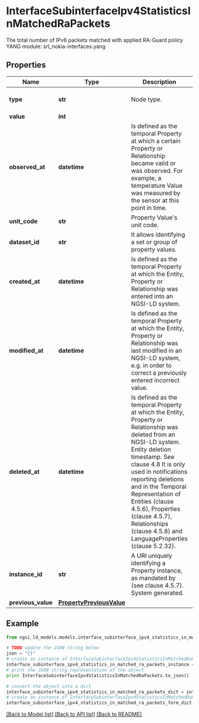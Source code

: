 # InterfaceSubinterfaceIpv4StatisticsInMatchedRaPackets

The total number of IPv6 packets matched with applied RA-Guard policy  YANG module: srl_nokia-interfaces.yang 

## Properties

Name | Type | Description | Notes
------------ | ------------- | ------------- | -------------
**type** | **str** | Node type.  | [optional] [default to 'Property']
**value** | **int** |  | 
**observed_at** | **datetime** | Is defined as the temporal Property at which a certain Property or Relationship became valid or was observed. For example, a temperature Value was measured by the sensor at this point in time.  | [optional] 
**unit_code** | **str** | Property Value&#39;s unit code.  | [optional] 
**dataset_id** | **str** | It allows identifying a set or group of property values.  | [optional] 
**created_at** | **datetime** | Is defined as the temporal Property at which the Entity, Property or Relationship was entered into an NGSI-LD system.  | [optional] [readonly] 
**modified_at** | **datetime** | Is defined as the temporal Property at which the Entity, Property or Relationship was last modified in an NGSI-LD system, e.g. in order to correct a previously entered incorrect value.  | [optional] [readonly] 
**deleted_at** | **datetime** | Is defined as the temporal Property at which the Entity, Property or Relationship was deleted from an NGSI-LD system.  Entity deletion timestamp. See clause 4.8 It is only used in notifications reporting deletions and in the Temporal Representation of Entities (clause 4.5.6), Properties (clause 4.5.7), Relationships (clause 4.5.8) and LanguageProperties (clause 5.2.32).  | [optional] [readonly] 
**instance_id** | **str** | A URI uniquely identifying a Property instance, as mandated by (see clause 4.5.7). System generated.  | [optional] [readonly] 
**previous_value** | [**PropertyPreviousValue**](PropertyPreviousValue.md) |  | [optional] 

## Example

```python
from ngsi_ld_models.models.interface_subinterface_ipv4_statistics_in_matched_ra_packets import InterfaceSubinterfaceIpv4StatisticsInMatchedRaPackets

# TODO update the JSON string below
json = "{}"
# create an instance of InterfaceSubinterfaceIpv4StatisticsInMatchedRaPackets from a JSON string
interface_subinterface_ipv4_statistics_in_matched_ra_packets_instance = InterfaceSubinterfaceIpv4StatisticsInMatchedRaPackets.from_json(json)
# print the JSON string representation of the object
print InterfaceSubinterfaceIpv4StatisticsInMatchedRaPackets.to_json()

# convert the object into a dict
interface_subinterface_ipv4_statistics_in_matched_ra_packets_dict = interface_subinterface_ipv4_statistics_in_matched_ra_packets_instance.to_dict()
# create an instance of InterfaceSubinterfaceIpv4StatisticsInMatchedRaPackets from a dict
interface_subinterface_ipv4_statistics_in_matched_ra_packets_form_dict = interface_subinterface_ipv4_statistics_in_matched_ra_packets.from_dict(interface_subinterface_ipv4_statistics_in_matched_ra_packets_dict)
```
[[Back to Model list]](../README.md#documentation-for-models) [[Back to API list]](../README.md#documentation-for-api-endpoints) [[Back to README]](../README.md)


